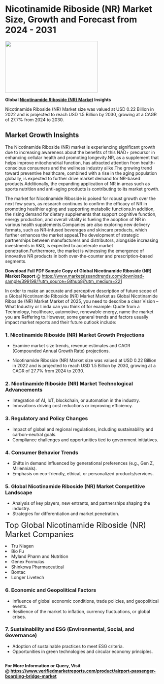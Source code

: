 <H1>Nicotinamide Riboside (NR) Market Size, Growth and Forecast from 2024 - 2031</H1><img class="aligncenter size-medium wp-image-584254" src="https://thirdeyenews.in/wp-content/uploads/2024/09/Global-Market-Research-300x168.jpeg" alt="" width="300" height="168" /><p><strong>Global&nbsp;<a href="https://www.marketsizeandtrends.com/download-sample/399198/?utm_source=Github8j?utm_medium=221">Nicotinamide Riboside (NR) Market</a> Insights</strong></p><p>Nicotinamide Riboside (NR) Market size was valued at USD 0.22 Billion in 2022 and is projected to reach USD 1.5 Billion by 2030, growing at a CAGR of 27.7% from 2024 to 2030.</p><p><h2>Market Growth Insights</h2> <p>The Nicotinamide Riboside (NR) market is experiencing significant growth due to increasing awareness about the benefits of this NAD+ precursor in enhancing cellular health and promoting longevity.NR, as a supplement that helps improve mitochondrial function, has attracted attention from health-conscious consumers and the wellness industry alike.The growing trend toward preventive healthcare, combined with a rise in the aging population globally, is expected to further drive market demand for NR-based products.Additionally, the expanding application of NR in areas such as sports nutrition and anti-aging products is contributing to its market growth.</p> <p>The market for Nicotinamide Riboside is poised for robust growth over the next few years, as research continues to confirm the efficacy of NR in promoting healthier aging and supporting metabolic functions.In addition, the rising demand for dietary supplements that support cognitive function, energy production, and overall vitality is fueling the adoption of NR in various health supplements.Companies are also exploring new delivery formats, such as NR-infused beverages and skincare products, which further enhances the market appeal.The development of strategic partnerships between manufacturers and distributors, alongside increasing investments in R&D, is expected to accelerate market penetration.Furthermore, the market is witnessing the emergence of innovative NR products in both over-the-counter and prescription-based segments.<p><span class=""><strong>Download Full PDF Sample Copy of Global Nicotinamide Riboside (NR) Market Report</strong> @ <a href="https://www.marketsizeandtrends.com/download-sample/399198/?utm_source=Github8j?utm_medium=221" target="_blank">https://www.marketsizeandtrends.com/download-sample/399198/?utm_source=Github8j?utm_medium=221</a></span></p><p>In order to make an accurate and perceptive description of future scope of a Global&nbsp;Nicotinamide Riboside (NR) Market Market as Global&nbsp;Nicotinamide Riboside (NR) Market Market of 2025, you need to describe a clear Vision &ndash; What Industry or Linda can you think of for example: Quote from a Technology, healthcare, automotive, renewable energy, name the market you are Reffering to.However, some general trends and factors usually impact market reports and their future outlook include:</p><h3>1.&nbsp;<strong>Nicotinamide Riboside (NR) Market Growth Projections</strong></h3><ul><li>Examine market size trends, revenue estimates and CAGR (Compounded Annual Growth Rate) projections.</li><li><p>Nicotinamide Riboside (NR) Market size was valued at USD 0.22 Billion in 2022 and is projected to reach USD 1.5 Billion by 2030, growing at a CAGR of 27.7% from 2024 to 2030.</p></li></ul><h3>2.&nbsp;<strong>Nicotinamide Riboside (NR) Market Technological Advancements</strong></h3><ul><li>Integration of AI, IoT, blockchain, or automation in the industry.</li><li>Innovations driving cost reductions or improving efficiency.</li></ul><h3>3.&nbsp;<strong>Regulatory and Policy Changes</strong></h3><ul><li>Impact of global and regional regulations, including sustainability and carbon-neutral goals.</li><li>Compliance challenges and opportunities tied to government initiatives.</li></ul><h3>4.&nbsp;<strong>Consumer Behavior Trends</strong></h3><ul><li>Shifts in demand influenced by generational preferences (e.g., Gen Z, Millennials).</li><li>Emphasis on eco-friendly, ethical, or personalized products/services.</li></ul><h3>5.&nbsp;<strong>Global Nicotinamide Riboside (NR) Market Competitive Landscape</strong></h3><ul><li>Analysis of key players, new entrants, and partnerships shaping the industry.</li><li>Strategies for differentiation and market penetration.</li></ul><p data-pm-slice="1 1 []"><span style="color: inherit; font-family: inherit; font-size: 25px;">Top Global Nicotinamide Riboside (NR) Market Companies</span></p><div class="" data-test-id=""><p><li>Tru Niagen</li><li> Bio Fu</li><li> Myland Pharm and Nutrition</li><li> Genex Formulas</li><li> Shinkowa Pharmaceutical</li><li> Bontac</li><li> Longer Livetech</li></p></div><h3>6.&nbsp;<strong>Economic and Geopolitical Factors</strong></h3><ul><li>Influence of global economic conditions, trade policies, and geopolitical events.</li><li>Resilience of the market to inflation, currency fluctuations, or global crises.</li></ul><h3>7.&nbsp;<strong>Sustainability and ESG (Environmental, Social, and Governance)</strong></h3><ul><li>Adoption of sustainable practices to meet ESG criteria.</li><li>Opportunities in green technologies and circular economy principles.</li></ul><h2><strong style="font-size: 14px;">For More Information or Query, Visit @&nbsp;</strong><a style="background-color: #ffffff; font-size: 14px;" href="https://www.marketsizeandtrends.com/report/nicotinamide-riboside-nr-market/" target="_blank">https://www.verifiedmarketreports.com/product/airport-passenger-boarding-bridge-market</a></h2>